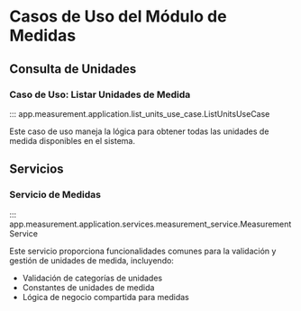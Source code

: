 # Casos de Uso del Módulo de Medidas

## Consulta de Unidades

### Caso de Uso: Listar Unidades de Medida

::: app.measurement.application.list_units_use_case.ListUnitsUseCase

Este caso de uso maneja la lógica para obtener todas las unidades de medida disponibles en el sistema.

## Servicios

### Servicio de Medidas

::: app.measurement.application.services.measurement_service.MeasurementService

Este servicio proporciona funcionalidades comunes para la validación y gestión de unidades de medida, incluyendo:

- Validación de categorías de unidades
- Constantes de unidades de medida
- Lógica de negocio compartida para medidas
